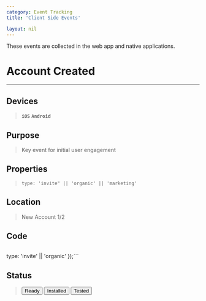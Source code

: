 ```yaml
---
category: Event Tracking
title: 'Client Side Events'

layout: nil
---
```


These events are collected in the web app and native applications.

# Account Created

---

## Devices

> **`iOS`**  **`Android`** 

## Purpose

> Key event for initial user engagement

## Properties

> ```type: 'invite" || 'organic' || 'marketing'```

## Location

> New Account 1/2

## Code

> ```analytics.track('Signed Up', {
  type: 'invite' || 'organic'
});```

## Status

> <button class='success'>Ready</button>
> <button class='warning'>Installed</button>
> <button class='danger'>Tested</button>